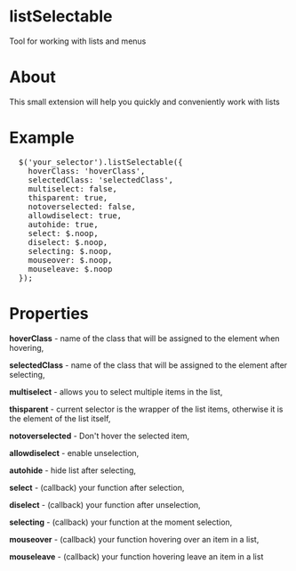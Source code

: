 # listSelectable
Tool for working with lists and menus

# About
This small extension will help you quickly and conveniently work with lists

# Example

<pre>
  $('your_selector').listSelectable({
    hoverClass: 'hoverClass',
    selectedClass: 'selectedClass',
    multiselect: false,
    thisparent: true,
    notoverselected: false,
    allowdiselect: true,
    autohide: true,
    select: $.noop,
    diselect: $.noop,
    selecting: $.noop,
    mouseover: $.noop,
    mouseleave: $.noop
  });
</pre>

# Properties
  <p><b>hoverClass</b> - name of the class that will be assigned to the element when hovering,</p>
  <p><b>selectedClass</b> - name of the class that will be assigned to the element after selecting,</p>
  <p><b>multiselect</b> - allows you to select multiple items in the list,</p>
  <p><b>thisparent</b> - current selector is the wrapper of the list items, otherwise it is the element of the list itself,</p>
  <p><b>notoverselected</b> - Don't hover the selected item,</p>
  <p><b>allowdiselect</b> - enable unselection,</p>
  <p><b>autohide</b> - hide list after selecting,</p>
  <p><b>select</b> - (callback) your function after selection,</p>
  <p><b>diselect</b> - (callback) your function after unselection,</p>
  <p><b>selecting</b> - (callback) your function at the moment selection,</p>
  <p><b>mouseover</b> - (callback) your function hovering over an item in a list,</p>
  <p><b>mouseleave</b> - (callback) your function hovering leave an item in a list</p>
  
